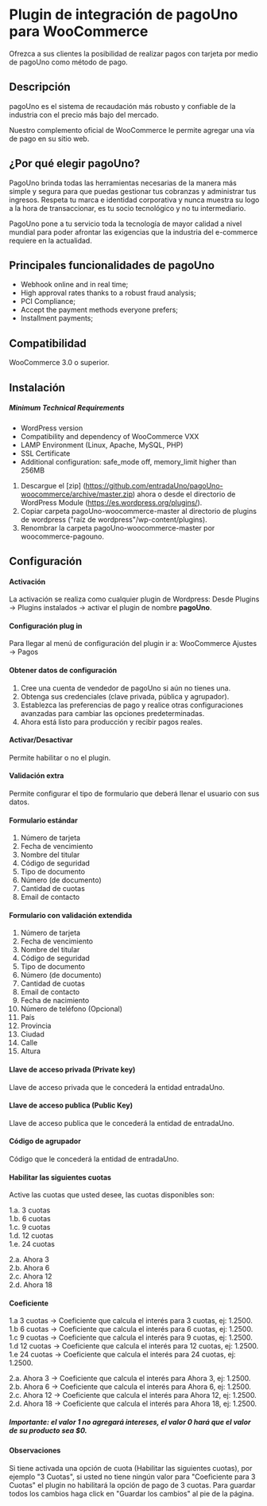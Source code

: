 #  Plugin de integración de pagoUno para WooCommerce

Ofrezca a sus clientes la posibilidad de realizar pagos con tarjeta por medio de pagoUno como método de pago.

##  Descripción

pagoUno es el sistema de recaudación más robusto y confiable de la industria con el precio más bajo del mercado.   

Nuestro complemento oficial de WooCommerce le permite agregar una vía de pago en su sitio web.  

##  ¿Por qué elegir pagoUno?  

PagoUno brinda todas las herramientas necesarias de la manera más simple y segura para que puedas gestionar tus cobranzas y administrar tus ingresos. Respeta tu marca e identidad corporativa y nunca muestra su logo a la hora de transaccionar, es tu socio tecnológico y no tu intermediario.  

PagoUno pone a tu servicio toda la tecnología de mayor calidad a nivel mundial para poder afrontar las exigencias que la industria del e-commerce requiere en la actualidad.  

##  Principales funcionalidades de pagoUno  
* Webhook online and in real time;  
* High approval rates thanks to a robust fraud analysis;  
* PCI Compliance;  
* Accept the payment methods everyone prefers;  
* Installment payments;  

##  Compatibilidad  

WooCommerce 3.0 o superior.  

##  Instalación  

#####  Minimum Technical Requirements  
* WordPress version
* Compatibility and dependency of WooCommerce VXX 
* LAMP Environment (Linux, Apache, MySQL, PHP)
* SSL Certificate
* Additional configuration: safe_mode off, memory_limit higher than 256MB

1. Descargue el [zip] (https://github.com/entradaUno/pagoUno-woocommerce/archive/master.zip) ahora o desde el directorio de WordPress Module (https://es.wordpress.org/plugins/).
2. Copiar carpeta pagoUno-woocommerce-master al directorio de plugins de wordpress ("raíz de wordpress"/wp-content/plugins). 
3. Renombrar la carpeta pagoUno-woocommerce-master por woocommerce-pagouno.

##  Configuración

####  Activación
La activación se realiza como cualquier plugin de Wordpress: Desde Plugins -> Plugins instalados -> activar el plugin de nombre <strong>pagoUno</strong>.<br />

####  Configuración plug in

Para llegar al menú de configuración del plugin ir a: WooCommerce Ajustes -> Pagos

####  Obtener datos de configuración

1. Cree una cuenta de vendedor de pagoUno si aún no tienes una.
2. Obtenga sus credenciales (clave privada, pública y agrupador).
3. Establezca las preferencias de pago y realice otras configuraciones avanzadas para cambiar las opciones predeterminadas.
4. Ahora está listo para producción y recibir pagos reales.

####  Activar/Desactivar

Permite habilitar o no el plugin.

####  Validación extra

Permite configurar el tipo de formulario que deberá llenar el usuario con sus datos.

####  Formulario estándar

1. Número de tarjeta  
2. Fecha de vencimiento  
3. Nombre del titular  
4. Código de seguridad  
5. Tipo de documento  
5. Número (de documento)  
6. Cantidad de cuotas  
7. Email de contacto  

####  Formulario con validación extendida

1. Número de tarjeta
2. Fecha de vencimiento
3. Nombre del titular
4. Código de seguridad
5. Tipo de documento
6. Número (de documento)
7. Cantidad de cuotas
8. Email de contacto
9. Fecha de nacimiento
10. Número de teléfono (Opcional)
11. País
12. Provincia
13. Ciudad
14. Calle	
15. Altura

####  Llave de acceso privada (Private key)

Llave de acceso privada que le concederá la entidad entradaUno.

####  Llave de acceso publica (Public Key)

Llave de acceso publica que le concederá la entidad de entradaUno.

####  Código de agrupador

Código que le concederá la entidad de entradaUno.

####  Habilitar las siguientes cuotas

Active las cuotas que usted desee, las cuotas disponibles son:  

1.a. 3 cuotas  
1.b. 6 cuotas  
1.c. 9 cuotas  
1.d. 12 cuotas  
1.e. 24 cuotas  

2.a. Ahora 3  
2.b. Ahora 6  
2.c. Ahora 12  
2.d. Ahora 18  

####  Coeficiente

1.a 3 cuotas -> Coeficiente que calcula el interés para 3 cuotas, ej: 1.2500.  
1.b 6 cuotas -> Coeficiente que calcula el interés para 6 cuotas, ej: 1.2500.  
1.c 9 cuotas -> Coeficiente que calcula el interés para 9 cuotas, ej: 1.2500.  
1.d 12 cuotas -> Coeficiente que calcula el interés para 12 cuotas, ej: 1.2500.  
1.e 24 cuotas -> Coeficiente que calcula el interés para 24 cuotas, ej: 1.2500.  

2.a. Ahora 3 -> Coeficiente que calcula el interés para Ahora 3, ej: 1.2500.  
2.b. Ahora 6 -> Coeficiente que calcula el interés para Ahora 6, ej: 1.2500.  
2.c. Ahora 12 -> Coeficiente que calcula el interés para Ahora 12, ej: 1.2500.  
2.d. Ahora 18 -> Coeficiente que calcula el interés para Ahora 18, ej: 1.2500.  

##### Importante: el valor 1 no agregará intereses, el valor 0 hará que el valor de su producto sea $0.

####  Observaciones

Si tiene activada una opción de cuota (Habilitar las siguientes cuotas), por ejemplo "3 Cuotas", si usted no tiene ningún valor para "Coeficiente para 3 Cuotas" el plugin no habilitará la opción de pago de 3 cuotas.
Para guardar todos los cambios haga click en "Guardar los cambios" al pie de la página.  
